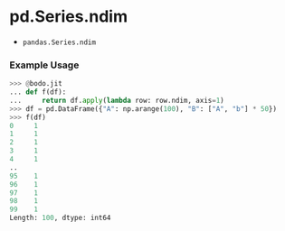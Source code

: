 # pd.Series.ndim

-   `pandas.Series.ndim`

### Example Usage

``` py
>>> @bodo.jit
... def f(df):
...     return df.apply(lambda row: row.ndim, axis=1)
>>> df = pd.DataFrame({"A": np.arange(100), "B": ["A", "b"] * 50})
>>> f(df)
0     1
1     1
2     1
3     1
4     1
..
95    1
96    1
97    1
98    1
99    1
Length: 100, dtype: int64
```

